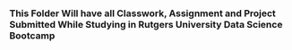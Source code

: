 ### This Folder Will have all Classwork, Assignment and Project Submitted While Studying in Rutgers University Data Science Bootcamp
